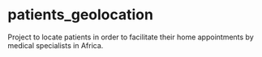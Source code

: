 # patients_geolocation
Project to locate patients in order to facilitate their home appointments by medical specialists in Africa. 
